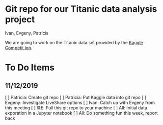 # Git repo for our Titanic data analysis project

Ivan, Evgeny, Patricia

We are going to work on the Titanic data set provided by the [Kaggle Competit
ion](https://www.kaggle.com/c/titanic/overview).




# To Do Items

## 11/12/2019

[ ] Patricia: Create git repo
[ ] Patricia: Put Kaggle data into git repo
[ ] Evgeny: Investigate LiveShare options
[ ] Ivan: Catch up with Evgeny from this meeting
[ ] I&E: Pull this git repo to your machine
[ ] All: Initial data exporation in a Jupyter notebook
[ ] All: Do something fun this week, report back
